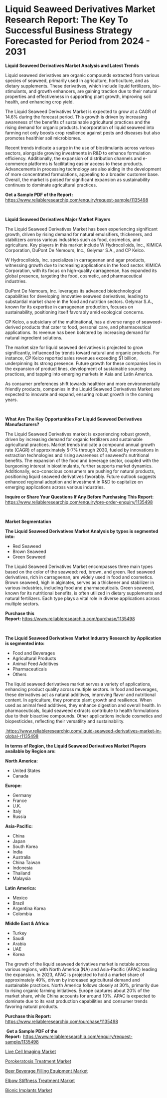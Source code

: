 <p><h1>Liquid Seaweed Derivatives Market Research Report: The Key To Successful Business Strategy Forecasted for Period from 2024 - 2031</h1></p><p><strong>Liquid Seaweed Derivatives Market Analysis and Latest Trends</strong></p>
<p><p>Liquid seaweed derivatives are organic compounds extracted from various species of seaweed, primarily used in agriculture, horticulture, and as dietary supplements. These derivatives, which include liquid fertilizers, bio-stimulants, and growth enhancers, are gaining traction due to their natural properties and effectiveness in supporting plant growth, improving soil health, and enhancing crop yield.</p><p>The Liquid Seaweed Derivatives Market is expected to grow at a CAGR of 14.6% during the forecast period. This growth is driven by increasing awareness of the benefits of sustainable agricultural practices and the rising demand for organic products. Incorporation of liquid seaweed into farming not only boosts crop resilience against pests and diseases but also promotes healthier soil microbiomes.</p><p>Recent trends indicate a surge in the use of biostimulants across various sectors, alongside growing investments in R&D to enhance formulation efficiency. Additionally, the expansion of distribution channels and e-commerce platforms is facilitating easier access to these products. Advancements in processing technology are also aiding in the development of more concentrated formulations, appealing to a broader customer base. Overall, the market is poised for significant expansion as sustainability continues to dominate agricultural practices.</p></p>
<p><strong>Get a Sample PDF of the Report:&nbsp;</strong> <a href="https://www.reliableresearchiq.com/enquiry/request-sample/1135498?utm_campaign=1720&utm_medium=2&utm_source=Github&utm_content=ia&utm_term=20122024&utm_id=liquid-seaweed-derivatives">https://www.reliableresearchiq.com/enquiry/request-sample/1135498</a></p>
<p>&nbsp;</p>
<p><strong>Liquid Seaweed Derivatives Major Market Players</strong></p>
<p><p>The Liquid Seaweed Derivatives Market has been experiencing significant growth, driven by rising demand for natural emulsifiers, thickeners, and stabilizers across various industries such as food, cosmetics, and agriculture. Key players in this market include W Hydrocolloids, Inc., KIMICA Corporation, DuPont De Nemours, Inc., Gelymar S.A., and CP Kelco. </p><p>W Hydrocolloids, Inc. specializes in carrageenan and agar products, witnessing growth due to increasing applications in the food sector. KIMICA Corporation, with its focus on high-quality carrageenan, has expanded its global presence, targeting the food, cosmetic, and pharmaceutical industries.</p><p>DuPont De Nemours, Inc. leverages its advanced biotechnological capabilities for developing innovative seaweed derivatives, leading to substantial market share in the food and nutrition sectors. Gelymar S.A., known for its expertise in carrageenan production, focuses on sustainability, positioning itself favorably amid ecological concerns.</p><p>CP Kelco, a subsidiary of the multinational, has a diverse range of seaweed-derived products that cater to food, personal care, and pharmaceutical applications. Its revenue has been bolstered by increasing demand for natural ingredient solutions.</p><p>The market size for liquid seaweed derivatives is projected to grow significantly, influenced by trends toward natural and organic products. For instance, CP Kelco reported sales revenues exceeding $1 billion, underpinning its strong presence. Future growth for these companies lies in the expansion of product lines, development of sustainable sourcing practices, and tapping into emerging markets in Asia and Latin America.</p><p>As consumer preferences shift towards healthier and more environmentally friendly products, companies in the Liquid Seaweed Derivatives Market are expected to innovate and expand, ensuring robust growth in the coming years.</p></p>
<p>&nbsp;</p>
<p><strong>What Are The Key Opportunities For Liquid Seaweed Derivatives Manufacturers?</strong></p>
<p><p>The Liquid Seaweed Derivatives market is experiencing robust growth, driven by increasing demand for organic fertilizers and sustainable agricultural practices. Market trends indicate a compound annual growth rate (CAGR) of approximately 5-7% through 2030, fueled by innovations in extraction technologies and rising awareness of seaweed's nutritional benefits. The expansion of the food and beverage sector, coupled with the burgeoning interest in biostimulants, further supports market dynamics. Additionally, eco-conscious consumers are pushing for natural products, positioning liquid seaweed derivatives favorably. Future outlook suggests enhanced regional adoption and investment in R&D to capitalize on emerging applications across various industries.</p></p>
<p><strong>Inquire or Share Your Questions If Any Before Purchasing This Report:</strong> <a href="https://www.reliableresearchiq.com/enquiry/pre-order-enquiry/1135498?utm_campaign=1720&utm_medium=2&utm_source=Github&utm_content=ia&utm_term=20122024&utm_id=liquid-seaweed-derivatives">https://www.reliableresearchiq.com/enquiry/pre-order-enquiry/1135498</a></p>
<p>&nbsp;</p>
<p><strong>Market Segmentation</strong></p>
<p><strong>The Liquid Seaweed Derivatives Market Analysis by types is segmented into:</strong></p>
<p><ul><li>Red Seaweed</li><li>Brown Seaweed</li><li>Green Seaweed</li></ul></p>
<p><p>The Liquid Seaweed Derivatives Market encompasses three main types based on the color of the seaweed: red, brown, and green. Red seaweed derivatives, rich in carrageenan, are widely used in food and cosmetics. Brown seaweed, high in alginates, serves as a thickener and stabilizer in various industries, including food and pharmaceuticals. Green seaweed, known for its nutritional benefits, is often utilized in dietary supplements and natural fertilizers. Each type plays a vital role in diverse applications across multiple sectors.</p></p>
<p><strong>Purchase this Report:&nbsp;</strong><a href="https://www.reliableresearchiq.com/purchase/1135498?utm_campaign=1720&utm_medium=2&utm_source=Github&utm_content=ia&utm_term=20122024&utm_id=liquid-seaweed-derivatives">https://www.reliableresearchiq.com/purchase/1135498</a></p>
<p>&nbsp;</p>
<p><strong>The Liquid Seaweed Derivatives Market Industry Research by Application is segmented into:</strong></p>
<p><ul><li>Food and Beverages</li><li>Agricultural Products</li><li>Animal Feed Additives</li><li>Pharmaceuticals</li><li>Others</li></ul></p>
<p><p>The liquid seaweed derivatives market serves a variety of applications, enhancing product quality across multiple sectors. In food and beverages, these derivatives act as natural additives, improving flavor and nutritional content. In agriculture, they promote plant growth and resilience. When used as animal feed additives, they enhance digestion and overall health. In pharmaceuticals, liquid seaweed extracts contribute to health formulations due to their bioactive compounds. Other applications include cosmetics and biopesticides, reflecting their versatility and sustainability.</p></p>
<p><a href="https://www.reliableresearchiq.com/liquid-seaweed-derivatives-market-in-global-r1135498?utm_campaign=1720&utm_medium=2&utm_source=Github&utm_content=ia&utm_term=20122024&utm_id=liquid-seaweed-derivatives">&nbsp;https://www.reliableresearchiq.com/liquid-seaweed-derivatives-market-in-global-r1135498</a></p>
<p><strong>In terms of Region, the Liquid Seaweed Derivatives Market Players available by Region are:</strong></p>
<p>
    <p> <strong> North America: </strong>
        <ul>
            <li>United States</li>
            <li>Canada</li>
        </ul>
        </p> 
    <p> <strong> Europe: </strong>
        <ul>
            <li>Germany</li>
            <li>France</li>
            <li>U.K.</li>
            <li>Italy</li>
            <li>Russia</li>
        </ul>
        </p> 
    <p> <strong> Asia-Pacific: </strong>
        <ul>
            <li>China</li>
            <li>Japan</li>
            <li>South Korea</li>
            <li>India</li>
            <li>Australia</li>
            <li>China Taiwan</li>
            <li>Indonesia</li>
            <li>Thailand</li>
            <li>Malaysia</li>
        </ul>
        </p> 
    <p> <strong> Latin America: </strong>
        <ul>
            <li>Mexico</li>
            <li>Brazil</li>
            <li>Argentina Korea</li>
            <li>Colombia</li>
        </ul>
        </p> 
    <p> <strong> Middle East & Africa: </strong>
        <ul>
            <li>Turkey</li>
            <li>Saudi</li>
            <li>Arabia</li>
            <li>UAE</li>
            <li>Korea</li>
        </ul>
    </p>
    </p>
<p><p>The growth of the liquid seaweed derivatives market is notable across various regions, with North America (NA) and Asia-Pacific (APAC) leading the expansion. In 2023, APAC is projected to hold a market share of approximately 40%, driven by increased agricultural demand and sustainable practices. North America follows closely at 30%, primarily due to rising organic farming initiatives. Europe captures about 20% of the market share, while China accounts for around 10%. APAC is expected to dominate due to its vast production capabilities and consumer trends favoring natural products.</p></p>
<p><strong>Purchase this Report: </strong><a href="https://www.reliableresearchiq.com/purchase/1135498?utm_campaign=1720&utm_medium=2&utm_source=Github&utm_content=ia&utm_term=20122024&utm_id=liquid-seaweed-derivatives">https://www.reliableresearchiq.com/purchase/1135498</a></p>
<p>&nbsp;<strong>Get a Sample PDF of the Report:&nbsp;&nbsp;</strong><a href="https://www.reliableresearchiq.com/enquiry/request-sample/1135498?utm_campaign=1720&utm_medium=2&utm_source=Github&utm_content=ia&utm_term=20122024&utm_id=liquid-seaweed-derivatives">https://www.reliableresearchiq.com/enquiry/request-sample/1135498</a></p>
<p><strong></strong></p>
<p><p><a href="https://www.linkedin.com/pulse/data-global-live-cell-imaging-markets-share-size-growth-wuvnf?utm_campaign=1720&utm_medium=2&utm_source=Github&utm_content=ia&utm_term=20122024&utm_id=liquid-seaweed-derivatives">Live Cell Imaging Market</a></p><p><a href="https://www.linkedin.com/pulse/porokeratosis-treatment-market-forecasting-share-size-revenue-4mq3f?utm_campaign=1720&utm_medium=2&utm_source=Github&utm_content=ia&utm_term=20122024&utm_id=liquid-seaweed-derivatives">Porokeratosis Treatment Market</a></p><p><a href="https://github.com/marlanamarvn/Market-Research-Report-List-1/blob/main/beer-beverage-filling-equipment-market.md?utm_campaign=1720&utm_medium=2&utm_source=Github&utm_content=ia&utm_term=20122024&utm_id=liquid-seaweed-derivatives">Beer Beverage Filling Equipment Market</a></p><p><a href="https://www.linkedin.com/pulse/understanding-elbow-stiffness-treatment-market-2024-2031-p0mqf?utm_campaign=1720&utm_medium=2&utm_source=Github&utm_content=ia&utm_term=20122024&utm_id=liquid-seaweed-derivatives">Elbow Stiffness Treatment Market</a></p><p><a href="https://www.linkedin.com/pulse/market-trends-bionic-implants-industry-size-share-projected-7fs2f?utm_campaign=1720&utm_medium=2&utm_source=Github&utm_content=ia&utm_term=20122024&utm_id=liquid-seaweed-derivatives">Bionic Implants Market</a></p></p>